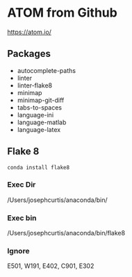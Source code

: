 # ATOM from Github

https://atom.io/

## Packages
- autocomplete-paths
- linter
- linter-flake8
- minimap
- minimap-git-diff
- tabs-to-spaces
- language-ini
- language-matlab
- language-latex

## Flake 8

`conda install flake8`

### Exec Dir
/Users/josephcurtis/anaconda/bin/

### Exec bin
/Users/josephcurtis/anaconda/bin/flake8

### Ignore

E501, W191, E402, C901, E302
